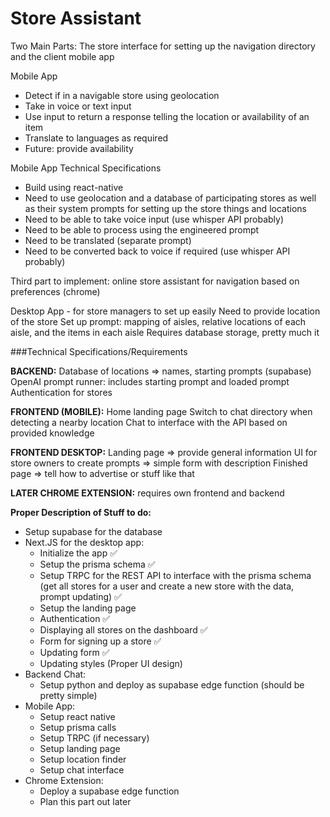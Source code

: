 # Store Assistant

Two Main Parts: The store interface for setting up the navigation directory and the client mobile app

Mobile App
 * Detect if in a navigable store using geolocation
 * Take in voice or text input
 * Use input to return a response telling the location or availability of an item
 * Translate to languages as required
 * Future: provide availability

Mobile App Technical Specifications
 * Build using react-native
 * Need to use geolocation and a database of participating stores as well as their system prompts for setting up the store things and locations
 * Need to be able to take voice input (use whisper API probably)
 * Need to be able to process using the engineered prompt
 * Need to be translated (separate prompt)
 * Need to be converted back to voice if required (use whisper API probably)

Third part to implement: online store assistant for navigation based on preferences (chrome)

Desktop App - for store managers to set up easily
Need to provide location of the store
Set up prompt: mapping of aisles, relative locations of each aisle, and the items in each aisle
Requires database storage, pretty much it

###Technical Specifications/Requirements

**BACKEND:**
Database of locations => names, starting prompts (supabase)
OpenAI prompt runner: includes starting prompt and loaded prompt
Authentication for stores

**FRONTEND (MOBILE):**
Home landing page
Switch to chat directory when detecting a nearby location
Chat to interface with the API based on provided knowledge

**FRONTEND DESKTOP:**
Landing page => provide general information
UI for store owners to create prompts => simple form with description
Finished page => tell how to advertise or stuff like that

**LATER CHROME EXTENSION:** requires own frontend and backend

**Proper Description of Stuff to do:**
 * Setup supabase for the database
 * Next.JS for the desktop app:
   * Initialize the app ✅
   * Setup the prisma schema ✅
   * Setup TRPC for the REST API to interface with the prisma schema (get all stores for a user and create a new store with the data, prompt updating) ✅
   * Setup the landing page 
   * Authentication ✅
   * Displaying all stores on the dashboard ✅
   * Form for signing up a store ✅
   * Updating form ✅
   * Updating styles (Proper UI design)
 * Backend Chat:
   * Setup python and deploy as supabase edge function (should be pretty simple)
 * Mobile App:
   * Setup react native
   * Setup prisma calls
   * Setup TRPC (if necessary)
   * Setup landing page
   * Setup location finder
   * Setup chat interface
 * Chrome Extension:
   * Deploy a supabase edge function
   * Plan this part out later